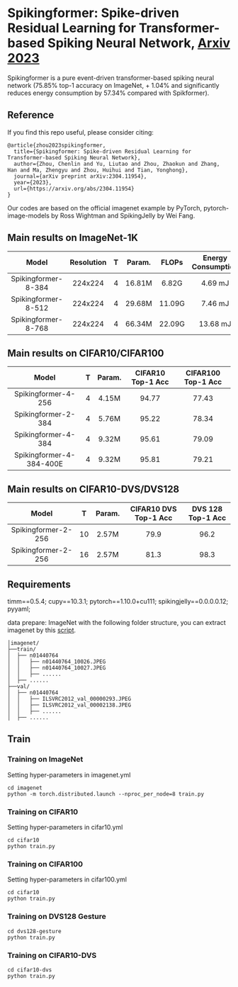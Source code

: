 # Spikingformer: Spike-driven Residual Learning for Transformer-based Spiking Neural Network, [Arxiv 2023](https://arxiv.org/abs/2304.11954)
Spikingformer is a pure event-driven transformer-based spiking neural network (75.85% top-1 accuracy on ImageNet, + 1.04% and significantly reduces energy consumption by 57.34% compared with Spikformer).


## Reference
If you find this repo useful, please consider citing:
```
@article{zhou2023spikingformer,
  title={Spikingformer: Spike-driven Residual Learning for Transformer-based Spiking Neural Network},
  author={Zhou, Chenlin and Yu, Liutao and Zhou, Zhaokun and Zhang, Han and Ma, Zhengyu and Zhou, Huihui and Tian, Yonghong},
  journal={arXiv preprint arXiv:2304.11954},
  year={2023},
  url={https://arxiv.org/abs/2304.11954}
}
```
Our codes are based on the official imagenet example by PyTorch, pytorch-image-models by Ross Wightman and SpikingJelly by Wei Fang.

## Main results on ImageNet-1K

| Model               | Resolution| T |  Param.     | FLOPs   |  Energy Consumption |Top-1 Acc|
| :---:               | :---:     | :---:  | :---:       |  :---:  |  :---:              |:---: |
| Spikingformer-8-384 | 224x224   | 4 |  16.81M     | 6.82G   | 4.69 mJ   |72.45  |
| Spikingformer-8-512 | 224x224   | 4 |  29.68M     | 11.09G  | 7.46 mJ   |74.79  |
| Spikingformer-8-768 | 224x224   | 4  |  66.34M     | 22.09G  | 13.68 mJ  |75.85  |

<!-- 
| Spikformer-8-384 | 224x224    |  16.81M     | 6.82G   | 12.43  mJ              |70.24  |
| Spikformer-8-512 | 224x224    |  29.68M     | 11.09G  | 18.82  mJ             |73.38  |
| Spikformer-8-768 | 224x224    |  66.34M     | 22.09G  | 32.07  mJ             |74.81  |
-->

## Main results on CIFAR10/CIFAR100

| Model                | T      |  Param.     | CIFAR10 Top-1 Acc |CIFAR100 Top-1 Acc|
| :---:                | :---:  | :---:       |  :---:    |:---: |
| Spikingformer-4-256  | 4      |  4.15M     | 94.77     |77.43  |
| Spikingformer-2-384  | 4      |  5.76M     | 95.22     |78.34  |
| Spikingformer-4-384  | 4      |  9.32M     | 95.61     |79.09  |
| Spikingformer-4-384-400E  | 4      |  9.32M     | 95.81     |79.21  |

## Main results on CIFAR10-DVS/DVS128

| Model               | T      |  Param.     |  CIFAR10 DVS Top-1 Acc  | DVS 128 Top-1 Acc|
| :---:               | :---:  | :---:       | :---:                   |:---:            |
| Spikingformer-2-256 | 10     |  2.57M      | 79.9                    | 96.2            |
| Spikingformer-2-256 | 16     |  2.57M      | 81.3                    | 98.3            |


## Requirements
timm==0.5.4;
cupy==10.3.1;
pytorch==1.10.0+cu111;
spikingjelly==0.0.0.0.12;
pyyaml;

data prepare: ImageNet with the following folder structure, you can extract imagenet by this [script](https://gist.github.com/BIGBALLON/8a71d225eff18d88e469e6ea9b39cef4).
```
│imagenet/
├──train/
│  ├── n01440764
│  │   ├── n01440764_10026.JPEG
│  │   ├── n01440764_10027.JPEG
│  │   ├── ......
│  ├── ......
├──val/
│  ├── n01440764
│  │   ├── ILSVRC2012_val_00000293.JPEG
│  │   ├── ILSVRC2012_val_00002138.JPEG
│  │   ├── ......
│  ├── ......
```

## Train
### Training  on ImageNet
Setting hyper-parameters in imagenet.yml

```
cd imagenet
python -m torch.distributed.launch --nproc_per_node=8 train.py
```

### Training  on CIFAR10
Setting hyper-parameters in cifar10.yml
```
cd cifar10
python train.py
```

### Training  on CIFAR100
Setting hyper-parameters in cifar100.yml
```
cd cifar10
python train.py
```

### Training  on DVS128 Gesture
```
cd dvs128-gesture
python train.py
```

### Training  on CIFAR10-DVS
```
cd cifar10-dvs
python train.py
```

